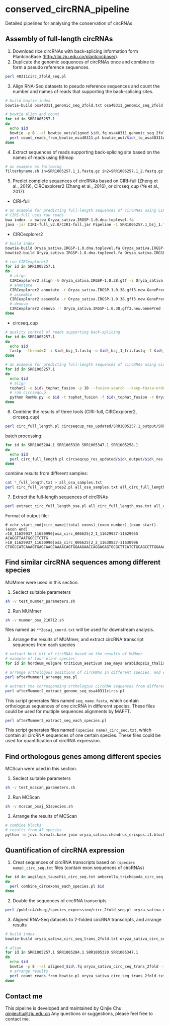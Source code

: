 # conserved_circRNA_pipeline
Detailed pipelines for analysing the conservation of circRNAs.

## Assembly of full-length circRNAs
1. Download rice circRNAs with back-splicing information form PlantcircBase (http://ibi.zju.edu.cn/plantcircbase/).
2. Duplicate the genomic sequences of circRNAs once and combine to form a pseudo reference sequences.
```bash
perl 40311circ_2fold_seq.pl
```
3. Align RNA-Seq datasets to pseudo reference sequences and count the number and names of reads that supporting the back-splicing sites.
```bash
# build bowtie index
bowtie-build osa40311_genomic_seq_2fold.txt osa40311_genomic_seq_2fold

# bowtie align and count
for id in SRR1005257.1
do
  echo $id
  bowtie -p 8 --al bowtie_out/aligned_$id\.fq osa40311_genomic_seq_2fold -1 /public4/chuqj/raw_data/rice_ribozero_data/$id\_1_tri.fastq -2 /public4/chuqj/raw_data/rice_ribozero_data/$id\_2_tri.fastq > bowtie_out/$id\_to_osa40311circ_bowtieout.txt
  perl count_reads_from_bowtie_osa40311.pl bowtie_out/$id\_to_osa40311circ_bowtieout.txt
done
```
4. Extract sequences of reads supporting back-splicing site based on the names of reads using BBmap
```bash
# an example as following
filterbyname.sh in=SRR1005257.1_1.fastq.gz in2=SRR1005257.1_2.fastq.gz out=SRR1005257.1_bsj_1.fastq out2=SRR1005257.1_bsj_2.fastq names=SRR1005257.1_to_osa40311circ_bowtieout.txt_reads_name.txt include=t
```
5. Predict complete sequences of circRNAs based on CIRI-full (Zheng et al., 2019), CIRCexplorer2 (Zhang et al., 2016), or circseq_cup (Ye et al., 2017).
* CIRI-full
```bash
# an example for predicting full-length sequences of circRNAs using CIRI-full
# CIRI-full uses raw reads
bwa index -a bwtsw Oryza_sativa.IRGSP-1.0.dna.toplevel.fa
java -jar CIRI-full_v2.0/CIRI-full.jar Pipeline -1 SRR1005257.1_bsj_1.fastq -2 SRR1005257.1_bsj_2.fastq -d cirifull_res/SRR1005257.1_bsj -o SRR1005257.1_bsj -r Oryza_sativa.IRGSP-1.0.dna.toplevel.fa -a Oryza_sativa.IRGSP-1.0.38.gtf -t 2
```

* CIRCexplorer2
```bash
# build index
bowtie-build Oryza_sativa.IRGSP-1.0.dna.toplevel.fa Oryza_sativa.IRGSP-1.0.dna.toplevel.fa
bowtie2-build Oryza_sativa.IRGSP-1.0.dna.toplevel.fa Oryza_sativa.IRGSP-1.0.dna.toplevel.fa

# run CIRCexplorer2
for id in SRR1005257.1
do
  # align
  CIRCexplorer2 align -G Oryza_sativa.IRGSP-1.0.38.gtf -i Oryza_sativa.IRGSP-1.0.dna.toplevel.fa -j Oryza_sativa.IRGSP-1.0.dna.toplevel.fa -f bowtie_out/$id\_bsj_1.fastq,bowtie_out/$id\_bsj_2.fastq -o $id\_alignment -b $id\_back_spliced_junction.bed
  # annotate
  CIRCexplorer2 annotate -r Oryza_sativa.IRGSP-1.0.38.gff3.new.GenePred -g Oryza_sativa.IRGSP-1.0.dna.toplevel.fa -b $id\_back_spliced_junction.bed -o $id\_circularRNA_known.txt
  # assemble
  CIRCexplorer2 assemble -r Oryza_sativa.IRGSP-1.0.38.gff3.new.GenePred -m $id\_alignment/tophat -o $id\_assemble
  # denovo
  CIRCexplorer2 denovo -r Oryza_sativa.IRGSP-1.0.38.gff3.new.GenePred -g Oryza_sativa.IRGSP-1.0.dna.toplevel.fa -b $id\_back_spliced_junction.bed -d $id\_assemble -o $id\_denovo
done
```

* circseq_cup
```bash
# quality control of reads supporting back-splicing
for id in SRR1005257.1
do 
  echo $id
  fastp --thread=2 -i $id\_bsj_1.fastq -o $id\_bsj_1_tri.fastq -I $id\_bsj_2.fastq -O $id\_bsj_2_tri.fastq -j $id\_fastp.json -h $id\_fastp.html 2> $id\_fastp.txt
done

# an example for predicting full-length sequences of circRNAs using circseq_cup
for id in SRR1005257.1
do 
  echo $id
  # align
  tophat2 -o $id\_tophat_fusion -p 10 --fusion-search --keep-fasta-order --bowtie1 --no-coverage-search Oryza_sativa.IRGSP-1.0.dna.toplevel.fa bowtie_out/$id\_bsj_1_tri.fastq bowtie_out/$id\_bsj_2_tri.fastq
  # run circseqcup
  python RunMe.py -o $id -t tophat_fusion -f $id\_tophat_fusion -r Oryza_sativa.IRGSP-1.0.38.gff3.new.GenePred -g Oryza_sativa.IRGSP-1.0.dna.toplevel.chrname.fa -1 bowtie_out/$id\_bsj_1_tri.fastq -2 bowtie_out/$id\_bsj_2_tri.fastq
done
```

6. Combine the results of three tools (CIRI-full, CIRCexplorer2, circseq_cup)
```bash
perl circ_full_length.pl circseqcup_res_updated/SRR1005257.1_output/SRR1005257.1_res circseqcup_res/Oryza_sativa.IRGSP-1.0.dna.toplevel.chrname.fa cirifull_res/SRR1005257.1_bsj/CIRI-full_output/SRR1005257.1_bsj_merge_circRNA_detail.anno circexplorer2_res/SRR1005257.1_denovo/circularRNA_full.txt SRR1005257.1
```

batch processing:
```bash
for id in SRR1005284.1 SRR1005320 SRR1005347.1 SRR1005258.1
do 
  echo $id
  perl circ_full_length.pl circseqcup_res_updated/$id\_output/$id\_res circseqcup_res/Oryza_sativa.IRGSP-1.0.dna.toplevel.chrname.fa cirifull_res/$id\_bsj/CIRI-full_output/$id\_bsj_merge_circRNA_detail.anno circexplorer2_res/$id\_denovo/circularRNA_full.txt $id osa40311_info_2019.txt
done
```

combine results from different samples:
```bash
cat *_full_length.txt > all_osa_samples.txt
perl circ_full_length_step2.pl all_osa_samples.txt all_circ_full_length_osa.txt
```

7. Extract the full-length sequences of circRNAs
```bash
perl extract_circ_full_length_osa.pl all_circ_full_length_osa.txt all_circ_full_length_osa_seq.txt
```

Format of output file:
```
# >chr_start_end|circ_name|(total exons)_(exon number)_(exon start)-(exon end)
>10_11629937_11630996|osa_circ_006625|2_1_11629937-11629955
ACAGGTTAATGGCCTCTTG
>10_11629937_11630996|osa_circ_006625|2_2_11630827-11630996
CTGGCCATCAAAGTGAGCAACCAAAACAGTGGAAGAACCAGGAGAGTGCGCTTCATCTGCAGCCTTGGAAAGAACTTGTTCGGGTTTAATATCTGCAGCGCCTTGATTCTCCATAATGAACTTTTTACAACCATCCATTAGCTCCCTTGCATAAAGCCCTGCATTGATAC
```

## Find similar circRNA sequences among different species
MUMmer were used in this section.

1. Seclect suitable parameters
```bash
sh -v test_mummer_parameters.sh
```

2. Run MUMmer
```bash
sh -v mummer_osa_210712.sh
```
files named as ```**2osaj_coord.txt``` will be used for downstream analysis.

3. Arrange the results of MUMmer, and extract circRNA transcript sequences from each species
```bash
# extract best hit of circRNAs based on the results of MUMmer
# example of four plant species
for id in hordeum_vulgare triticum_aestivum zea_mays arabidopsis_thaliana; do perl afterMummer0_best_coord_osa.pl $id; done
```
```bash
# arrange orthologous positions of circRNAs in different species, and extract the length identity of mapped sequences
perl afterMummer1_arrange_osa.pl
```
```bash
# extract the corresponding orthologous circRNA sequences from different species
perl afterMummer2_extract_genome_seq_osa40311circs.pl
```
This script generates files named ```seq_name.fasta```, which contain orthologous sequences of one circRNA in differernt species. These files could be used for multiple sequences alignments by MAFFT.
```bash
perl afterMummer3_extract_seq_each_species.pl
```
This script generates files named ```(species name)_circ_seq.txt```, which contain all circRNA sequences of one certain species. These files could be used for quantification of circRNA expression.

## Find orthologous genes among different species
MCScan were used in this section.

1. Seclect suitable parameters
```bash
sh -v test_mcscan_parameters.sh
```

2. Run MCScan
```bash
sh -v mcscan_osaj_53species.sh
```

3. Arrange the results of MCScan
```bash
# combine blocks
# results from 47 species
python -m jcvi.formats.base join oryza_sativa.chondrus_crispus.i1.blocks oryza_sativa.galdieria_sulphuraria.i1.blocks oryza_sativa.cyanidioschyzon_merolae.i1.blocks oryza_sativa.ostreococcus_lucimarinus.i1.blocks oryza_sativa.chlamydomonas_reinhardtii.i1.blocks oryza_sativa.physcomitrella_patens.i1.blocks oryza_sativa.selaginella_moellendorffii.i1.blocks oryza_sativa.musa_acuminata.i1.blocks oryza_sativa.oryza_brachyantha.i1.blocks oryza_sativa.oryza_glaberrima.i1.blocks oryza_sativa.oryza_rufipogon.i1.blocks oryza_sativa.oryza_sativa.i1.blocks oryza_sativa.oryza_glumaepatula.i1.blocks oryza_sativa.oryza_barthii.i1.blocks oryza_sativa.oryza_longistaminata.i1.blocks oryza_sativa.oryza_meridionalis.i1.blocks oryza_sativa.oryza_punctata.i1.blocks oryza_sativa.leersia_perrieri.i1.blocks oryza_sativa.hordeum_vulgare.i1.blocks oryza_sativa.triticum_urartu.i1.blocks oryza_sativa.triticum_aestivum.i1.blocks oryza_sativa.aegilops_tauschii.i1.blocks oryza_sativa.brachypodium_distachyon.i1.blocks oryza_sativa.sorghum_bicolor.i1.blocks oryza_sativa.zea_mays.i1.blocks oryza_sativa.vitis_vinifera.i1.blocks oryza_sativa.gossypium_raimondii.i1.blocks oryza_sativa.theobroma_cacao.i1.blocks oryza_sativa.arabidopsis_thaliana.i1.blocks oryza_sativa.arabidopsis_lyrata.i1.blocks oryza_sativa.brassica_rapa.i1.blocks oryza_sativa.brassica_oleracea.i1.blocks oryza_sativa.brassica_napus.i1.blocks oryza_sativa.cucumis_sativus.i1.blocks oryza_sativa.lupinus_angustifolius.i1.blocks oryza_sativa.glycine_max.i1.blocks oryza_sativa.phaseolus_vulgaris.i1.blocks oryza_sativa.medicago_truncatula.i1.blocks oryza_sativa.trifolium_pratense.i1.blocks oryza_sativa.prunus_persica.i1.blocks oryza_sativa.manihot_esculenta.i1.blocks oryza_sativa.populus_trichocarpa.i1.blocks oryza_sativa.beta_vulgaris.i1.blocks oryza_sativa.helianthus_annuus.i1.blocks oryza_sativa.solanum_tuberosum.i1.blocks oryza_sativa.solanum_lycopersicum.i1.blocks oryza_sativa.amborella_trichopoda.i1.blocks --noheader | cut -f1,2,4,6,8,10,12,14,16,18,20,22,24,26,28,30,32,34,36,38,40,42,44,46,48,50,52,54,56,58,60,62,64,66,68,70,72,74,76,78,80,82,84,86,88,90,92,94,96 > 47_species.i1.blocks
```

## Quantification of circRNA expression
1. Creat sequences of circRNA transcripts based on ```(species name)_circ_seq.txt``` files (contain exon sequences of circRNAs)
```bash
for id in aegilops_tauschii_circ_seq.txt amborella_trichopoda_circ_seq.txt arabidopsis_lyrata_circ_seq.txt arabidopsis_thaliana_circ_seq.txt beta_vulgaris_circ_seq.txt brachypodium_distachyon_circ_seq.txt brassica_napus_circ_seq.txt brassica_oleracea_circ_seq.txt brassica_rapa_circ_seq.txt chlamydomonas_reinhardtii_circ_seq.txt chondrus_crispus_circ_seq.txt cucumis_sativus_circ_seq.txt cyanidioschyzon_merolae_circ_seq.txt galdieria_sulphuraria_circ_seq.txt glycine_max_circ_seq.txt gossypium_raimondii_circ_seq.txt helianthus_annuus_circ_seq.txt hordeum_vulgare_circ_seq.txt leersia_perrieri_circ_seq.txt lupinus_angustifolius_circ_seq.txt manihot_esculenta_circ_seq.txt medicago_truncatula_circ_seq.txt musa_acuminata_circ_seq.txt oryza_barthii_circ_seq.txt oryza_brachyantha_circ_seq.txt oryza_glaberrima_circ_seq.txt oryza_glumaepatula_circ_seq.txt oryza_longistaminata_circ_seq.txt oryza_meridionalis_circ_seq.txt oryza_punctata_circ_seq.txt oryza_rufipogon_circ_seq.txt oryza_sativa_circ_seq.txt ostreococcus_lucimarinus_circ_seq.txt phaseolus_vulgaris_circ_seq.txt physcomitrella_patens_circ_seq.txt populus_trichocarpa_circ_seq.txt prunus_persica_circ_seq.txt selaginella_moellendorffii_circ_seq.txt solanum_lycopersicum_circ_seq.txt solanum_tuberosum_circ_seq.txt sorghum_bicolor_circ_seq.txt theobroma_cacao_circ_seq.txt trifolium_pratense_circ_seq.txt triticum_aestivum_circ_seq.txt triticum_urartu_circ_seq.txt vitis_vinifera_circ_seq.txt zea_mays_circ_seq.txt
do 
  perl combine_circexons_each_species.pl $id
done
```

2. Double the sequences of circRNA transcripts
```bash
perl /public4/chuqj/species_expression/circ_2fold_seq.pl oryza_sativa_circ_seq_trans.txt oryza_sativa_circ_seq_trans_2fold.txt
```

3. Aligned RNA-Seq datasets to 2-folded circRNA transcripts, and arrange results
```bash
# build index
bowtie-build oryza_sativa_circ_seq_trans_2fold.txt oryza_sativa_circ_seq_trans_2fold

# align
for id in SRR1005257.1 SRR1005284.1 SRR1005320 SRR1005347.1 
do 
  echo $id
  bowtie -p 8 --al aligned_$id\.fq oryza_sativa_circ_seq_trans_2fold -1 $id\_1_tri.fastq -2 $id\_2_tri.fastq > $id\_to_6519circ_bowtieout.txt
  # arrange results
  perl count_reads_from_bowtie.pl oryza_sativa_circ_seq_trans_2fold.txt $id\_to_6519circ_bowtieout.txt
done
```

## Contact me
This pipeline is developed and maintained by Qinjie Chu: qinjiechu@zju.edu.cn
Any questions or suggestions, please feel free to contact me.
